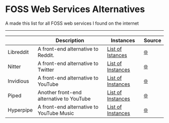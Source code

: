 # FOSS Web Services Alternatives

A made this list for all FOSS web services I found on the internet

---

|          | Description | Instances | Source |
|----------|-------------|-----------|--------|
| Libreddit| A front-end alternative to Reddit. | [List of Istances](https://github.com/libreddit/libreddit-instances/blob/master/instances.md) | [🌐](https://github.com/libreddit/libreddit) |
| Nitter | A front-end alternative to Twitter | [List of Instances](https://github.com/zedeus/nitter/wiki/Instances) | [🌐](https://github.com/zedeus/nitter) |
| Invidious | A front-end alternative to YouTube | [List of Instances](https://docs.invidious.io/instances/) | [🌐](https://github.com/iv-org) |
| Piped | Another front-end alternative to YouTube | [List of Instances](https://github.com/TeamPiped/Piped/wiki/Instances) | [🌐](https://github.com/TeamPiped/Piped) |
| Hyperpipe | A front-end alternative to YouTube Music | [List of Instances](https://hyperpipe.codeberg.page/) | [🌐](https://codeberg.org/Hyperpipe/Hyperpipe) |
